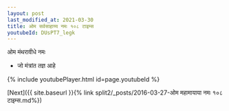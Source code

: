 ```yaml
---
layout: post
last_modified_at: 2021-03-30
title: ओम सर्वसाहाय्य नमः १०८ टाइम्स
youtubeId: DUsPT7_legk
---
```

 
 
 ओम मंथरावीधे नमः  
 
 -  जो मंत्रांत तज्ञ आहे 
 
  
 
  
 
 
 
 
 
 


{% include youtubePlayer.html id=page.youtubeId %}
 
[Next]({{ site.baseurl }}{% link  split2/_posts/2016-03-27-ओम महामायाया नमः १०८ टाइम्स.md%})
 
